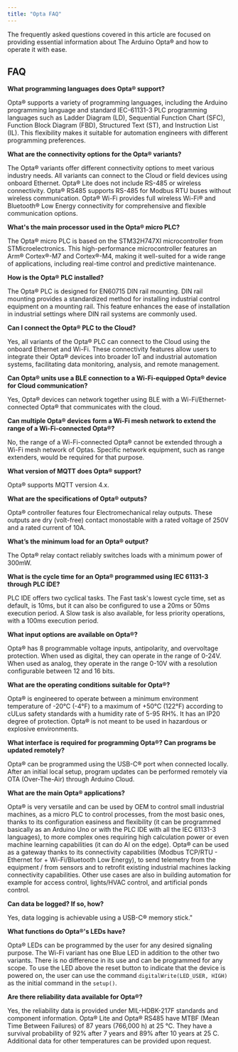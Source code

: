 ```yaml
---
title: "Opta FAQ"
---
```


The frequently asked questions covered in this article are focused on providing essential information about The Arduino Opta® and how to operate it with ease.

## FAQ

**What programming languages does Opta® support?**

Opta® supports a variety of programming languages, including the Arduino programming language and standard IEC-61131-3 PLC programming languages such as Ladder Diagram (LD), Sequential Function Chart (SFC), Function Block Diagram (FBD), Structured Text (ST), and Instruction List (IL). This flexibility makes it suitable for automation engineers with different programming preferences.

**What are the connectivity options for the Opta® variants?**

The Opta® variants offer different connectivity options to meet various industry needs. All variants can connect to the Cloud or field devices using onboard Ethernet. Opta® Lite does not include RS-485 or wireless connectivity. Opta® RS485 supports RS-485 for Modbus RTU buses without wireless communication. Opta® Wi-Fi provides full wireless Wi-Fi® and Bluetooth® Low Energy connectivity for comprehensive and flexible communication options.

**What's the main processor used in the Opta® micro PLC?**

The Opta® micro PLC is based on the STM32H747XI microcontroller from STMicroelectronics. This high-performance microcontroller features an Arm® Cortex®-M7 and Cortex®-M4, making it well-suited for a wide range of applications, including real-time control and predictive maintenance.

**How is the Opta® PLC installed?**

The Opta® PLC is designed for EN60715 DIN rail mounting. DIN rail mounting provides a standardized method for installing industrial control equipment on a mounting rail. This feature enhances the ease of installation in industrial settings where DIN rail systems are commonly used.

**Can I connect the Opta® PLC to the Cloud?**

Yes, all variants of the Opta® PLC can connect to the Cloud using the onboard Ethernet and Wi-Fi. These connectivity features allow users to integrate their Opta® devices into broader IoT and industrial automation systems, facilitating data monitoring, analysis, and remote management.

**Can Opta® units use a BLE connection to a Wi-Fi-equipped Opta® device for Cloud communication?**

Yes, Opta® devices can network together using BLE with a Wi-Fi/Ethernet-connected Opta® that communicates with the cloud.

**Can multiple Opta® devices form a Wi-Fi mesh network to extend the range of a Wi-Fi-connected Opta®?**

No, the range of a Wi-Fi-connected Opta® cannot be extended through a Wi-Fi mesh network of Optas. Specific network equipment, such as range extenders, would be required for that purpose.

**What version of MQTT does Opta® support?**

Opta® supports MQTT version 4.x.

**What are the specifications of Opta® outputs?**

Opta® controller features four Electromechanical relay outputs. These outputs are dry (volt-free) contact monostable with a rated voltage of 250V and a rated current of 10A.

**What’s the minimum load for an Opta® output?**

The Opta® relay contact reliably switches loads with a minimum power of 300mW.

**What is the cycle time for an Opta® programmed using IEC 61131-3 through PLC IDE?**

PLC IDE offers two cyclical tasks. The Fast task's lowest cycle time, set as default, is 10ms, but it can also be configured to use a 20ms or 50ms execution period. A Slow task is also available, for less priority operations, with a 100ms execution period.

**What input options are available on Opta®?**

Opta® has 8 programmable voltage inputs, antipolarity, and overvoltage protection. When used as digital, they can operate in the range of 0-24V. When used as analog, they operate in the range 0-10V with a resolution configurable between 12 and 16 bits.

**What are the operating conditions suitable for Opta®?**

Opta® is engineered to operate between a minimum environment temperature of -20°C (-4°F) to a maximum of +50°C (122°F) according to cULus safety standards with a humidity rate of 5-95 RH%. It has an IP20 degree of protection. Opta® is not meant to be used in hazardous or explosive environments.

**What interface is required for programming Opta®? Can programs be updated remotely?**

Opta® can be programmed using the USB-C® port when connected locally. After an initial local setup, program updates can be performed remotely via OTA (Over-The-Air) through Arduino Cloud.

**What are the main Opta® applications?**

Opta® is very versatile and can be used by OEM to control small industrial machines, as a micro PLC to control processes, from the most basic ones, thanks to its configuration easiness and flexibility (it can be programmed basically as an Arduino Uno or with the PLC IDE with all the IEC 61131-3 languages), to more complex ones requiring high calculation power or even machine learning capabilities (it can do AI on the edge). Opta® can be used as a gateway thanks to its connectivity capabilities (Modbus TCP/RTU - Ethernet for + Wi-Fi/Bluetooth Low Energy), to send telemetry from the equipment / from sensors and to retrofit existing industrial machines lacking connectivity capabilities. Other use cases are also in building automation for example for access control, lights/HVAC control, and artificial ponds control.

**Can data be logged? If so, how?**

Yes, data logging is achievable using a USB-C® memory stick."

**What functions do Opta®'s LEDs have?**

Opta® LEDs can be programmed by the user for any desired signaling purpose. The Wi-Fi variant has one Blue LED in addition to the other two variants. There is no difference in its use and can be programmed for any scope. To use the LED above the reset button to indicate that the device is powered on, the user can use the command `digitalWrite(LED_USER, HIGH)` as the initial command in the `setup()`.

**Are there reliability data available for Opta®?**

Yes, the reliability data is provided under MIL-HDBK-217F standards and component information. Opta® Lite and Opta® RS485 have MTBF (Mean Time Between Failures) of 87 years (766,000 h) at 25 °C. They have a survival probability of 92% after 7 years and 89% after 10 years at 25 C. Additional data for other temperatures can be provided upon request.
